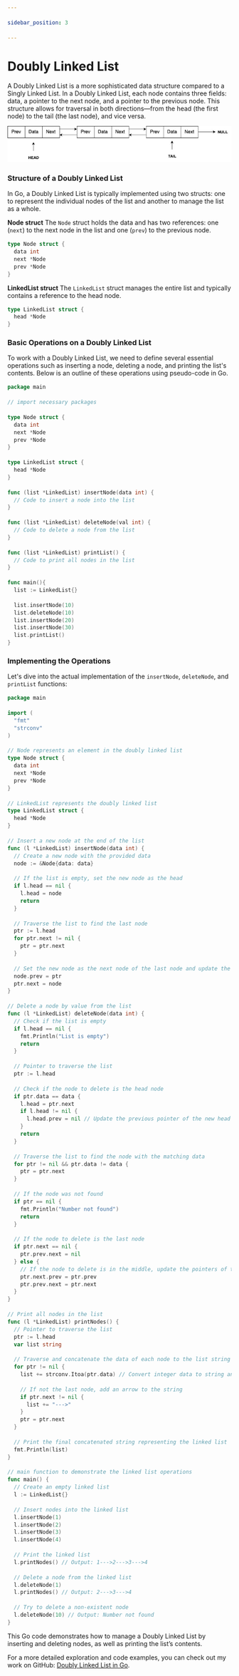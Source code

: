 ```yaml
---

sidebar_position: 3

---
```


# Doubly Linked List

A Doubly Linked List is a more sophisticated data structure compared to a Singly Linked List. In a Doubly Linked List, each node contains three fields: data, a pointer to the next node, and a pointer to the previous node. This structure allows for traversal in both directions—from the head (the first node) to the tail (the last node), and vice versa.

![Doubly linked list](./img/doubly-linked-list.jpg)

### Structure of a Doubly Linked List

In Go, a Doubly Linked List is typically implemented using two structs: one to represent the individual nodes of the list and another to manage the list as a whole.

**Node struct**
The `Node` struct holds the data and has two references: one (`next`) to the next node in the list and one (`prev`) to the previous node.

```go
type Node struct {
  data int
  next *Node
  prev *Node
}
```

**LinkedList struct**
The `LinkedList` struct manages the entire list and typically contains a reference to the head node.

```go
type LinkedList struct {
  head *Node
}
```

### Basic Operations on a Doubly Linked List

To work with a Doubly Linked List, we need to define several essential operations such as inserting a node, deleting a node, and printing the list's contents. Below is an outline of these operations using pseudo-code in Go.

```go
package main

// import necessary packages

type Node struct {
  data int
  next *Node
  prev *Node
}

type LinkedList struct {
  head *Node
}

func (list *LinkedList) insertNode(data int) {
  // Code to insert a node into the list
}

func (list *LinkedList) deleteNode(val int) {
  // Code to delete a node from the list
}

func (list *LinkedList) printList() {
  // Code to print all nodes in the list
}

func main(){
  list := LinkedList{}

  list.insertNode(10)
  list.deleteNode(10)
  list.insertNode(20)
  list.insertNode(30)
  list.printList()
}
```

### Implementing the Operations

Let's dive into the actual implementation of the `insertNode`, `deleteNode`, and `printList` functions:

```go
package main

import (
  "fmt"
  "strconv"
)

// Node represents an element in the doubly linked list
type Node struct {
  data int
  next *Node
  prev *Node
}

// LinkedList represents the doubly linked list
type LinkedList struct {
  head *Node
}

// Insert a new node at the end of the list
func (l *LinkedList) insertNode(data int) {
  // Create a new node with the provided data
  node := &Node{data: data}

  // If the list is empty, set the new node as the head
  if l.head == nil {
    l.head = node
    return
  }

  // Traverse the list to find the last node
  ptr := l.head
  for ptr.next != nil {
    ptr = ptr.next
  }

  // Set the new node as the next node of the last node and update the previous pointer of the new node
  node.prev = ptr
  ptr.next = node
}

// Delete a node by value from the list
func (l *LinkedList) deleteNode(data int) {
  // Check if the list is empty
  if l.head == nil {
    fmt.Println("List is empty")
    return
  }

  // Pointer to traverse the list
  ptr := l.head

  // Check if the node to delete is the head node
  if ptr.data == data {
    l.head = ptr.next
    if l.head != nil {
      l.head.prev = nil // Update the previous pointer of the new head
    }
    return
  }

  // Traverse the list to find the node with the matching data
  for ptr != nil && ptr.data != data {
    ptr = ptr.next
  }

  // If the node was not found
  if ptr == nil {
    fmt.Println("Number not found")
    return
  }

  // If the node to delete is the last node
  if ptr.next == nil {
    ptr.prev.next = nil
  } else {
    // If the node to delete is in the middle, update the pointers of the neighboring nodes
    ptr.next.prev = ptr.prev
    ptr.prev.next = ptr.next
  }
}

// Print all nodes in the list
func (l *LinkedList) printNodes() {
  // Pointer to traverse the list
  ptr := l.head
  var list string

  // Traverse and concatenate the data of each node to the list string
  for ptr != nil {
    list += strconv.Itoa(ptr.data) // Convert integer data to string and add to the list

    // If not the last node, add an arrow to the string
    if ptr.next != nil {
      list += "--->"
    }
    ptr = ptr.next
  }

  // Print the final concatenated string representing the linked list
  fmt.Println(list)
}

// main function to demonstrate the linked list operations
func main() {
  // Create an empty linked list
  l := LinkedList{}

  // Insert nodes into the linked list
  l.insertNode(1)
  l.insertNode(2)
  l.insertNode(3)
  l.insertNode(4)

  // Print the linked list
  l.printNodes() // Output: 1--->2--->3--->4

  // Delete a node from the linked list
  l.deleteNode(1)
  l.printNodes() // Output: 2--->3--->4

  // Try to delete a non-existent node
  l.deleteNode(10) // Output: Number not found
}
```

This Go code demonstrates how to manage a Doubly Linked List by inserting and deleting nodes, as well as printing the list’s contents.

For a more detailed exploration and code examples, you can check out my work on GitHub: [Doubly Linked List in Go](https://github.com/shekhar-patil/data_structure_and_algorithms/blob/main/data_structures/linked_list/golang/doubly_linked_list.go).
